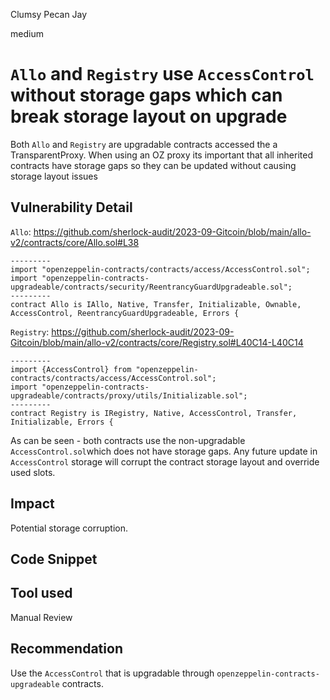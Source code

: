 Clumsy Pecan Jay

medium

# `Allo` and `Registry` use `AccessControl` without storage gaps which can break storage layout on upgrade

Both `Allo` and `Registry` are upgradable contracts accessed the a TransparentProxy.
When using an OZ proxy its important that all inherited contracts have storage gaps so they can be updated without causing storage layout issues

## Vulnerability Detail
`Allo`:
https://github.com/sherlock-audit/2023-09-Gitcoin/blob/main/allo-v2/contracts/core/Allo.sol#L38
```solidity
---------
import "openzeppelin-contracts/contracts/access/AccessControl.sol";
import "openzeppelin-contracts-upgradeable/contracts/security/ReentrancyGuardUpgradeable.sol";
---------
contract Allo is IAllo, Native, Transfer, Initializable, Ownable, AccessControl, ReentrancyGuardUpgradeable, Errors {
```

`Registry`:
https://github.com/sherlock-audit/2023-09-Gitcoin/blob/main/allo-v2/contracts/core/Registry.sol#L40C14-L40C14
```solidity
---------
import {AccessControl} from "openzeppelin-contracts/contracts/access/AccessControl.sol";
import "openzeppelin-contracts-upgradeable/contracts/proxy/utils/Initializable.sol";
---------
contract Registry is IRegistry, Native, AccessControl, Transfer, Initializable, Errors {
```

As can be seen - both contracts use the non-upgradable `AccessControl.sol`which does not have storage gaps.
Any future update in `AccessControl` storage will corrupt the contract storage layout and override used slots.

## Impact

Potential storage corruption. 

## Code Snippet

## Tool used

Manual Review

## Recommendation

Use the `AccessControl` that is upgradable through `openzeppelin-contracts-upgradeable` contracts.